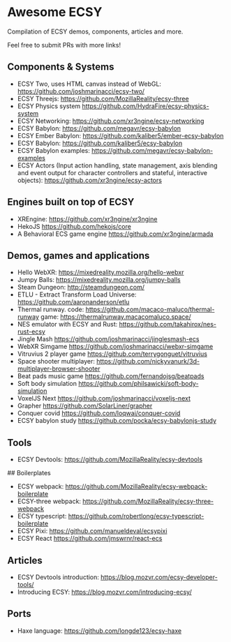 # Awesome ECSY

Compilation of ECSY demos, components, articles and more.

Feel free to submit PRs with more links!

## Components & Systems
- ECSY Two, uses HTML canvas instead of WebGL: https://github.com/joshmarinacci/ecsy-two/
- ECSY Threejs: https://github.com/MozillaReality/ecsy-three
- ECSY Physics system https://github.com/HydraFire/ecsy-physics-system
- ECSY Networking: https://github.com/xr3ngine/ecsy-networking
- ECSY Babylon: https://github.com/megavr/ecsy-babylon
- ECSY Ember Babylon: https://github.com/kaliber5/ember-ecsy-babylon
- ECSY Babylon: https://github.com/kaliber5/ecsy-babylon
- ECSY Babylon examples: https://github.com/megavr/ecsy-babylon-examples
- ECSY Actors (Input action handling, state management, axis blending and event output for character controllers and stateful, interactive objects):  https://github.com/xr3ngine/ecsy-actors

## Engines built on top of ECSY
- XREngine: https://github.com/xr3ngine/xr3ngine
- HekoJS https://github.com/hekojs/core
- A Behavioral ECS game engine https://github.com/xr3ngine/armada

## Demos, games and applications
- Hello WebXR: https://mixedreality.mozilla.org/hello-webxr
- Jumpy Balls: https://mixedreality.mozilla.org/jumpy-balls
- Steam Dungeon: http://steamdungeon.com/
- ETLU - Extract Transform Load Universe: https://github.com/aaronanderson/etlu
- Thermal runway. code: https://github.com/macaco-maluco/thermal-runway game: https://thermalrunway.macacomaluco.space/
- NES emulator with ECSY and Rust: https://github.com/takahirox/nes-rust-ecsy
- Jingle Mash https://github.com/joshmarinacci/jinglesmash-ecs
- WebXR Simgame https://github.com/joshmarinacci/webxr-simgame
- Vitruvius 2 player game https://github.com/terrygonguet/vitruvius
- Space shooter multiplayer: https://github.com/nickyvanurk/3d-multiplayer-browser-shooter
- Beat pads music game https://github.com/fernandojsg/beatpads
- Soft body simulation https://github.com/philsawicki/soft-body-simulation
- VoxelJS Next https://github.com/joshmarinacci/voxeljs-next
- Grapher https://github.com/SolarLiner/grapher
- Conquer covid https://github.com/loqwai/conquer-covid
- ECSY babylon study https://github.com/pocka/ecsy-babylonjs-study

## Tools
- ECSY Devtools: https://github.com/MozillaReality/ecsy-devtools

## Boilerplates
- ECSY webpack: https://github.com/MozillaReality/ecsy-webpack-boilerplate
- ECSY-three webpack: https://github.com/MozillaReality/ecsy-three-webpack
- ECSY typescript: https://github.com/robertlong/ecsy-typescript-boilerplate
- ECSY Pixi: https://github.com/manueldeval/ecsypixi
- ECSY React https://github.com/jmswrnr/react-ecs

## Articles
- ECSY Devtools introduction: https://blog.mozvr.com/ecsy-developer-tools/
- Introducing ECSY: https://blog.mozvr.com/introducing-ecsy/

## Ports
- Haxe language: https://github.com/longde123/ecsy-haxe
